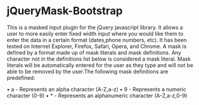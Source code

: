 jQueryMask-Bootstrap
====================

This is a masked input plugin for the jQuery javascript library. It allows a user to more easily enter fixed width input where you would like them to enter the data in a certain format (dates,phone numbers, etc). It has been tested on Internet Explorer, Firefox, Safari, Opera, and Chrome. A mask is defined by a format made up of mask literals and mask definitions. Any character not in the definitions list below is considered a mask literal. Mask literals will be automatically entered for the user as they type and will not be able to be removed by the user.The following mask definitions are predefined:

• a - Represents an alpha character (A-Z,a-z) 
• 9 - Represents a numeric character (0-9) 
• * - Represents an alphanumeric character (A-Z,a-z,0-9)
